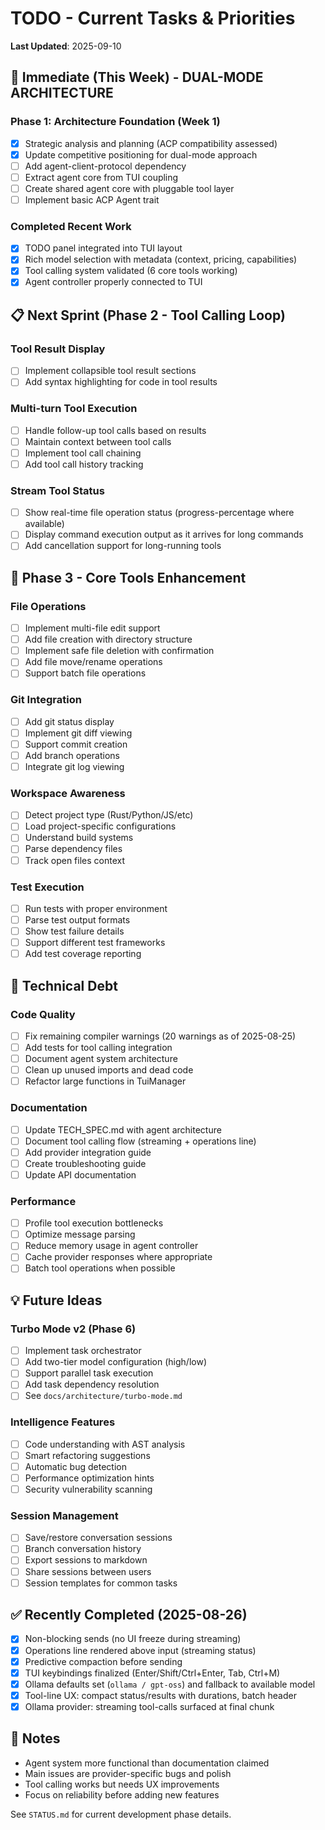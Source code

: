 # TODO - Current Tasks & Priorities

**Last Updated**: 2025-09-10

## 🚨 Immediate (This Week) - DUAL-MODE ARCHITECTURE

### Phase 1: Architecture Foundation (Week 1)
- [x] Strategic analysis and planning (ACP compatibility assessed)  
- [x] Update competitive positioning for dual-mode approach
- [ ] Add agent-client-protocol dependency
- [ ] Extract agent core from TUI coupling
- [ ] Create shared agent core with pluggable tool layer
- [ ] Implement basic ACP Agent trait

### Completed Recent Work
- [x] TODO panel integrated into TUI layout
- [x] Rich model selection with metadata (context, pricing, capabilities)
- [x] Tool calling system validated (6 core tools working)
- [x] Agent controller properly connected to TUI

## 📋 Next Sprint (Phase 2 - Tool Calling Loop)

### Tool Result Display
- [ ] Implement collapsible tool result sections
- [ ] Add syntax highlighting for code in tool results

### Multi-turn Tool Execution
- [ ] Handle follow-up tool calls based on results
- [ ] Maintain context between tool calls
- [ ] Implement tool call chaining
- [ ] Add tool call history tracking

### Stream Tool Status
- [ ] Show real-time file operation status (progress-percentage where available)
- [ ] Display command execution output as it arrives for long commands
- [ ] Add cancellation support for long-running tools

## 🎯 Phase 3 - Core Tools Enhancement

### File Operations
- [ ] Implement multi-file edit support
- [ ] Add file creation with directory structure
- [ ] Implement safe file deletion with confirmation
- [ ] Add file move/rename operations
- [ ] Support batch file operations

### Git Integration
- [ ] Add git status display
- [ ] Implement git diff viewing
- [ ] Support commit creation
- [ ] Add branch operations
- [ ] Integrate git log viewing

### Workspace Awareness
- [ ] Detect project type (Rust/Python/JS/etc)
- [ ] Load project-specific configurations
- [ ] Understand build systems
- [ ] Parse dependency files
- [ ] Track open files context

### Test Execution
- [ ] Run tests with proper environment
- [ ] Parse test output formats
- [ ] Show test failure details
- [ ] Support different test frameworks
- [ ] Add test coverage reporting

## 🔧 Technical Debt

### Code Quality
- [ ] Fix remaining compiler warnings (20 warnings as of 2025-08-25)
- [ ] Add tests for tool calling integration
- [ ] Document agent system architecture
- [ ] Clean up unused imports and dead code
- [ ] Refactor large functions in TuiManager

### Documentation
- [ ] Update TECH_SPEC.md with agent architecture
- [ ] Document tool calling flow (streaming + operations line)
- [ ] Add provider integration guide
- [ ] Create troubleshooting guide
- [ ] Update API documentation

### Performance
- [ ] Profile tool execution bottlenecks
- [ ] Optimize message parsing
- [ ] Reduce memory usage in agent controller
- [ ] Cache provider responses where appropriate
- [ ] Batch tool operations when possible

## 💡 Future Ideas

### Turbo Mode v2 (Phase 6)
- [ ] Implement task orchestrator
- [ ] Add two-tier model configuration (high/low)
- [ ] Support parallel task execution
- [ ] Add task dependency resolution
- [ ] See `docs/architecture/turbo-mode.md`

### Intelligence Features
- [ ] Code understanding with AST analysis
- [ ] Smart refactoring suggestions
- [ ] Automatic bug detection
- [ ] Performance optimization hints
- [ ] Security vulnerability scanning

### Session Management
- [ ] Save/restore conversation sessions
- [ ] Branch conversation history
- [ ] Export sessions to markdown
- [ ] Share sessions between users
- [ ] Session templates for common tasks

## ✅ Recently Completed (2025-08-26)

- [x] Non-blocking sends (no UI freeze during streaming)
- [x] Operations line rendered above input (streaming status)
- [x] Predictive compaction before sending
- [x] TUI keybindings finalized (Enter/Shift/Ctrl+Enter, Tab, Ctrl+M)
- [x] Ollama defaults set (`ollama / gpt-oss`) and fallback to available model
- [x] Tool-line UX: compact status/results with durations, batch header
- [x] Ollama provider: streaming tool-calls surfaced at final chunk

## 📝 Notes

- Agent system more functional than documentation claimed
- Main issues are provider-specific bugs and polish
- Tool calling works but needs UX improvements
- Focus on reliability before adding new features

See `STATUS.md` for current development phase details.

